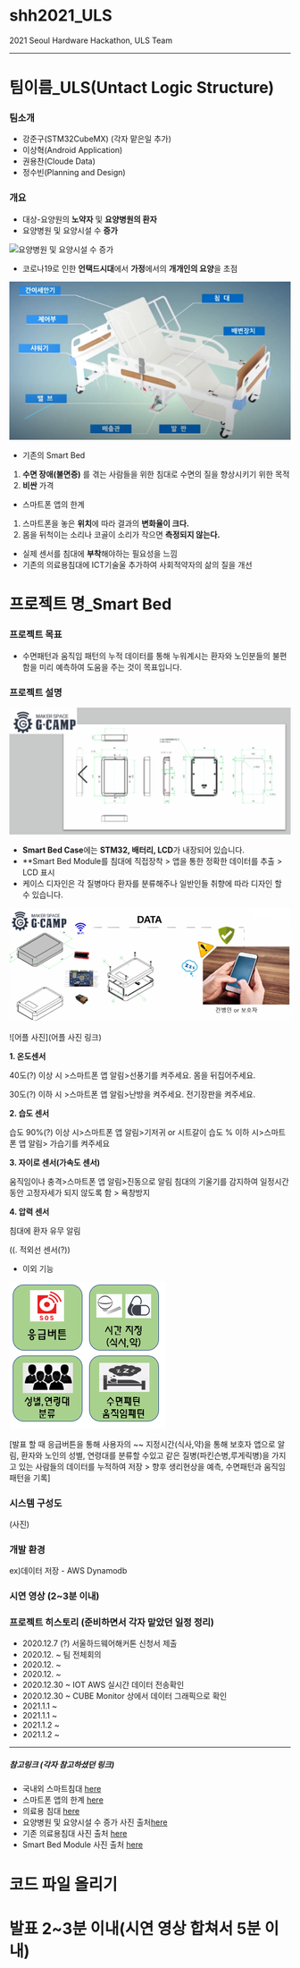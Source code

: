 # shh2021_ULS
 2021 Seoul Hardware Hackathon, ULS Team
 ___
# 팀이름_ULS(Untact Logic Structure)

### 팀소개
 * 강준구(STM32CubeMX) (각자 맡은일 추가)
 * 이상혁(Android Application)
 * 권용찬(Cloude Data)
 * 정수빈(Planning and Design)

### 개요
 * 대상-요양원의 **노약자** 및 **요양병원의 환자**
 * 요양병원 및 요양시설 수 **증가**
 
 ![요양병원 및 요양시설 수 증가](증가율사진 )
 * 코로나19로 인한 **언택드시대**에서 **가정**에서의 **개개인의 요양**을 초점
 
 
 ![기존 의료용침대](https://github.com/Moderato-Swift/shh2021_ULS/blob/main/image/smartbed_resize.png?raw=true)
 
 * 기존의 Smart Bed 
 
  1. **수면 장애(불면증)** 를 겪는 사람들을 위한 침대로 수면의 질을 향상시키기 위한 목적
  2. **비싼** 가격
  
  * 스마트폰 앱의 한계
  
  1. 스마트폰을 놓은 **위치**에 따라 결과의 **변화율이 크다.**
  2. 몸을 뒤척이는 소리나 코골이 소리가 작으면 **측정되지 않는다.**
  
 * 실제 센서를 침대에 **부착**해야하는 필요성을 느낌
 * 기존의 의료용침대에 ICT기술울 추가하여 사회적약자의 삶의 질을 개선
 
 # 프로젝트 명_Smart Bed 
 
 ### 프로젝트 목표
 
* 수면패턴과 움직임 패턴의 누적 데이터를 통해 누워계시는 환자와 노인분들의 불편함을 미리 예측하여 도움을 주는 것이 목표입니다.
 
 ### 프로젝트 설명
  
   ![Smart Bed Case 도면](https://github.com/Moderato-Swift/shh2021_ULS/blob/main/image/drawing_2.png?raw=true)
   
   * **Smart Bed Case**에는 **STM32, 배터리, LCD**가 내장되어 있습니다.
   * **Smart Bed Module를 침대에 직접장착 > 앱을 통한 정확한 데이터를 추출 > LCD 표시
   * 케이스 디자인은 각 질병마다 환자를 분류해주나 일반인들 취향에 따라 디자인 할 수 있습니다.
  
   ![Smart Bed Module](https://github.com/Moderato-Swift/shh2021_ULS/blob/main/image/drawing_3.png?raw=true)
   
   ![어플 사진](어플 사진 링크)
  
  **1. 온도센서**
  
  40도(?) 이상 시 >스마트폰 앱 알림>선풍기를 켜주세요. 몸을 뒤집어주세요.
  
  30도(?) 이하 시 >스마트폰 앱 알림>난방을 켜주세요. 전기장판을 켜주세요.
  
  **2. 습도 센서**
  
  습도 90%(?) 이상 시>스마트폰 앱 알림>기저귀 or 시트갈이
  습도 % 이하 시>스마트폰 앱 알림> 가습기를 켜주세요
  
  **3. 자이로 센서(가속도 센서)**
  
  움직임이나 충격>스마트폰 앱 알림>진동으로 알림
  침대의 기울기를 감지하여 일정시간동안 고정자세가 되지 않도록 함 > 욕창방지
  
  **4. 압력 센서**
  
  침대에 환자 유무 알림
  
  ((. 적외선 센서(?))
  
  * 이외 기능
  
  ![어플 기능](https://github.com/Moderato-Swift/shh2021_ULS/blob/main/image/imageDescription_1.png)
  
   
  [발표 할 때 응급버튼을 통해 사용자의 ~~ 지정시간(식사,약)을 통해 보호자 앱으로 알림, 환자와 노인의 성별, 연령대를 분류할 수있고 같은 질병(파킨슨병,루게릭병)을 가지고 있는 사람들의 데이터를 누적하여 저장 > 향후 생리현상을 예측, 수면패턴과 움직임 패턴을 기록]
  
  ### 시스템 구성도
  
  (사진)
  
  ### 개발 환경
 
 ex)데이터 저장 - AWS Dynamodb
 
  
  ### 시연 영상 (2~3분 이내)
  
  
  
  
  ### 프로젝트 히스토리 (준비하면서 각자 맡았던 일정 정리)
  * 2020.12.7 (?) 서울하드웨어해커톤 신청서 제출
  * 2020.12. ~ 팀 전체회의
  * 2020.12. ~ 
  * 2020.12. ~
  * 2020.12.30 ~ IOT AWS 실시간 데이터 전송확인
  * 2020.12.30 ~ CUBE Monitor 상에서 데이터 그래픽으로 확인
  * 2021.1.1 ~
  * 2021.1.1 ~
  * 2021.1.2 ~
  * 2021.1.2 ~
  ___
 ##### 참고링크 (각자 참고하셨던 링크)
 
 * 국내외 스마트침대 [here](https://www.youtube.com/watch?v=BJTeHOZERnA&feature=youtu.be)
 * 스마트폰 앱의 한계 [here](https://www.youtube.com/watch?app=desktop&v=znju4QaRpok)
 * 의료용 침대 [here](https://www.youtube.com/watch?app=desktop&v=xHsvN7MNfRM)
 * 요양병원 및 요양시설 수 증가 사진 출처[here](http://www.mediwelfare.com/news/articleView.html?idxno=1655)
 * 기존 의료용침대 사진 출처 [here]()
 * Smart Bed Module 사진 출처 [here](https://www.youtube.com/watch?app=desktop&v=znju4QaRpok)
 
 
# 코드 파일 올리기
# 발표 2~3분 이내(시연 영상 합쳐서 5분 이내)
 
 
